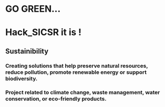 # GO GREEN... 
# Hack_SICSR it is ! 
## Sustainibility 
### Creating solutions that help preserve natural resources, reduce pollution, promote renewable energy or support biodiversity. 
### Project related to climate change, waste management, water conservation, or eco-friendly products.
